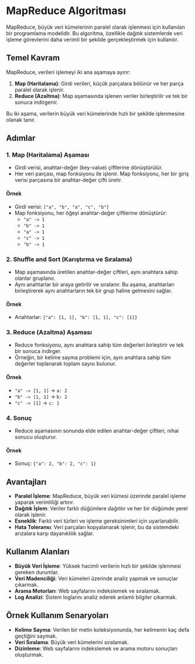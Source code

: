 # MapReduce Algoritması

MapReduce, büyük veri kümelerinin paralel olarak işlenmesi için kullanılan bir programlama modelidir. Bu algoritma, özellikle dağıtık sistemlerde veri işleme görevlerini daha verimli bir şekilde gerçekleştirmek için kullanılır.

## Temel Kavram

MapReduce, verileri işlemeyi iki ana aşamaya ayırır:

1. **Map (Haritalama)**: Girdi verileri, küçük parçalara bölünür ve her parça paralel olarak işlenir.
2. **Reduce (Azaltma)**: Map aşamasında işlenen veriler birleştirilir ve tek bir sonuca indirgenir.

Bu iki aşama, verilerin büyük veri kümelerinde hızlı bir şekilde işlenmesine olanak tanır.

## Adımlar

### 1. **Map (Haritalama) Aşaması**

- Girdi verisi, anahtar-değer (key-value) çiftlerine dönüştürülür.
- Her veri parçası, map fonksiyonu ile işlenir. Map fonksiyonu, her bir giriş verisi parçasına bir anahtar-değer çifti üretir.

#### Örnek

- Girdi verisi: `["a", "b", "a", "c", "b"]`
- Map fonksiyonu, her öğeyi anahtar-değer çiftlerine dönüştürür:
  - `"a" -> 1`
  - `"b" -> 1`
  - `"a" -> 1`
  - `"c" -> 1`
  - `"b" -> 1`

### 2. **Shuffle and Sort (Karıştırma ve Sıralama)**

- Map aşamasında üretilen anahtar-değer çiftleri, aynı anahtara sahip olanlar gruplanır.
- Aynı anahtarlar bir araya getirilir ve sıralanır. Bu aşama, anahtarları birleştirerek aynı anahtarların tek bir grup haline gelmesini sağlar.

#### Örnek

- Anahtarlar: `{"a": [1, 1], "b": [1, 1], "c": [1]}`
  
### 3. **Reduce (Azaltma) Aşaması**

- Reduce fonksiyonu, aynı anahtara sahip tüm değerleri birleştirir ve tek bir sonuca indirger.
- Örneğin, bir kelime sayma problemi için, aynı anahtara sahip tüm değerler toplanarak toplam sayısı bulunur.

#### Örnek

- `"a" -> [1, 1]` → `a: 2`
- `"b" -> [1, 1]` → `b: 2`
- `"c" -> [1]` → `c: 1`

### 4. **Sonuç**

- Reduce aşamasının sonunda elde edilen anahtar-değer çiftleri, nihai sonucu oluşturur.
  
#### Örnek

- Sonuç: `{"a": 2, "b": 2, "c": 1}`

## Avantajları

- **Paralel İşleme**: MapReduce, büyük veri kümesi üzerinde paralel işleme yaparak verimliliği artırır.
- **Dağıtık İşlem**: Veriler farklı düğümlere dağıtılır ve her bir düğümde yerel olarak işlenir.
- **Esneklik**: Farklı veri türleri ve işleme gereksinimleri için uyarlanabilir.
- **Hata Toleransı**: Veri parçaları kopyalanarak işlenir, bu da sistemdeki arızalara karşı dayanıklılık sağlar.

## Kullanım Alanları

- **Büyük Veri İşleme**: Yüksek hacimli verilerin hızlı bir şekilde işlenmesi gereken durumlar.
- **Veri Madenciliği**: Veri kümeleri üzerinde analiz yapmak ve sonuçlar çıkarmak.
- **Arama Motorları**: Web sayfalarını indekslemek ve sıralamak.
- **Log Analizi**: Sistem loglarını analiz ederek anlamlı bilgiler çıkarmak.

## Örnek Kullanım Senaryoları

- **Kelime Sayma**: Verilen bir metin koleksiyonunda, her kelimenin kaç defa geçtiğini saymak.
- **Veri Sıralama**: Büyük veri kümelerini sıralamak.
- **Dizinleme**: Web sayfalarını indekslemek ve arama motoru sonuçları oluşturmak.
